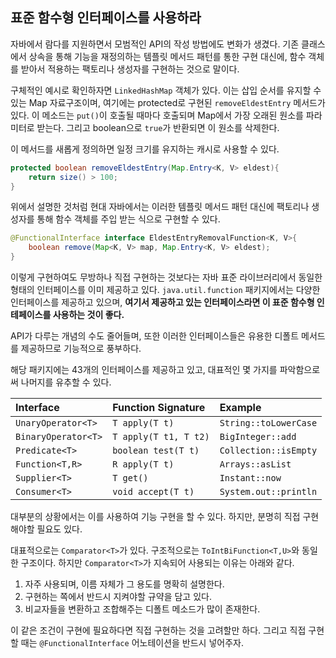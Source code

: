 ## 표준 함수형 인터페이스를 사용하라  

자바에서 람다를 지원하면서 모범적인 API의 작성 방법에도 변화가 생겼다. 
기존 클래스에서 상속을 통해 기능을 재정의하는 템플릿 메서드 패턴를 통한 구현 대신에, 
함수 객체를 받아서 적용하는 팩토리나 생성자를 구현하는 것으로 말이다. 

구체적인 예시로 확인하자면 ```LinkedHashMap``` 객체가 있다. 
이는 삽입 순서를 유지할 수 있는 Map 자료구조이며, 여기에는 protected로 구현된 ```removeEldestEntry``` 메서드가 있다. 
이 메소드는 ```put()```이 호출될 때마다 호출되며 Map에서 가장 오래된 원소를 파라미터로 받는다. 
그리고 boolean으로 ```true```가 반환되면 이 원소를 삭제한다. 

이 메서드를 새롭게 정의하면 일정 크기를 유지하는 캐시로 사용할 수 있다. 

``` java
protected boolean removeEldestEntry(Map.Entry<K, V> eldest){
	return size() > 100;
}
```

위에서 설명한 것처럼 현대 자바에서는 이러한 템플릿 메서드 패턴 대신에 
팩토리나 생성자를 통해 함수 객체를 주입 받는 식으로 구현할 수 있다. 

``` java
@FunctionalInterface interface EldestEntryRemovalFunction<K, V>{
	boolean remove(Map<K, V> map, Map.Entry<K, V> eldest);
}
```

이렇게 구현하여도 무방하나 직접 구현하는 것보다는 자바 표준 라이브러리에서 동일한 형태의 인터페이스를 이미 제공하고 있다. 
```java.util.function``` 패키지에서는 다양한 인터페이스를 제공하고 있으며, 
**여기서 제공하고 있는 인터페이스라면 이 표준 함수형 인테페이스를 사용하는 것이 좋다.**

API가 다루는 개념의 수도 줄어들며, 또한 이러한 인터페이스들은 유용한 디폴트 메서드를 제공하므로 기능적으로 풍부하다. 

해당 패키지에는 43개의 인터페이스를 제공하고 있고, 대표적인 몇 가지를 파악함으로써 나머지를 유추할 수 있다. 

|Interface|Function Signature|Example|
|:---|:---|:---|
|```UnaryOperator<T>```|```T apply(T t)```|```String::toLowerCase```|
|```BinaryOperator<T>```|```T apply(T t1, T t2)```|```BigInteger::add```|
|```Predicate<T>```|```boolean test(T t)```|```Collection::isEmpty```|
|```Function<T,R>```|```R apply(T t)```|```Arrays::asList```|
|```Supplier<T>```|```T get()```|```Instant::now```|
|```Consumer<T>```|```void accept(T t)```|```System.out::println```|

대부분의 상황에서는 이를 사용하여 기능 구현을 할 수 있다. 
하지만, 분명히 직접 구현해야할 필요도 있다. 

대표적으로는 ```Comparator<T>```가 있다. 
구조적으로는 ```ToIntBiFunction<T,U>```와 동일한 구조이다. 
하지만 ```Comparator<T>```가 지속되어 사용되는 이유는 아래와 같다.

1. 자주 사용되며, 이름 자체가 그 용도를 명확히 설명한다.
2. 구현하는 쪽에서 반드시 지켜야할 규약을 담고 있다. 
3. 비교자들을 변환하고 조합해주는 디폴트 메소드가 많이 존재한다. 

이 같은 조건이 구현에 필요하다면 직접 구현하는 것을 고려할만 하다. 
그리고 직접 구현할 때는 ```@FunctionalInterface``` 어노테이션을 반드시 넣어주자. 
